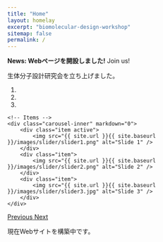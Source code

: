```yaml
---
title: "Home"
layout: homelay
excerpt: "biomolecular-design-workshop"
sitemap: false
permalink: /
---
```


**News: Webページを開設しました!** Join us!

生体分子設計研究会を立ち上げました。

<div markdown="0" id="carousel" class="carousel slide" data-ride="carousel" data-interval="4000" data-pause="hover" >
    <!-- Menu -->
    <ol class="carousel-indicators">
        <li data-target="#carousel" data-slide-to="1" class="active"></li>
        <li data-target="#carousel" data-slide-to="2"></li>
        <li data-target="#carousel" data-slide-to="3"></li>
    </ol>

    <!-- Items -->
    <div class="carousel-inner" markdown="0">
        <div class="item active">
            <img src="{{ site.url }}{{ site.baseurl }}/images/slider/slider1.png" alt="Slide 1" />
        </div>
        <div class="item">
            <img src="{{ site.url }}{{ site.baseurl }}/images/slider/slider2.png" alt="Slide 2" />
        </div>
        <div class="item">
            <img src="{{ site.url }}{{ site.baseurl }}/images/slider/slider3.jpg" alt="Slide 3" />
        </div>
    </div>
  <a class="left carousel-control" href="#carousel" role="button" data-slide="prev">
    <span class="glyphicon glyphicon-chevron-left" aria-hidden="true"></span>
    <span class="sr-only">Previous</span>
  </a>
  <a class="right carousel-control" href="#carousel" role="button" data-slide="next">
    <span class="glyphicon glyphicon-chevron-right" aria-hidden="true"></span>
    <span class="sr-only">Next</span>
  </a>
</div>

現在Webサイトを構築中です。

<!-- Logos -->
<!--
<figure class="fifth">
  <img src="{{ site.url }}{{ site.baseurl }}/images/logopic/LMU_logo.png" style="width: 130px">
  <img src="{{ site.url }}{{ site.baseurl }}/images/logopic/Logo_Leiden.jpg" style="width: 140px">
</figure>
-->
